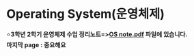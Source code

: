 # Operating System(운영체제)  
⭐️**3학년 2학기 운영체제 수업 정리노트=>[OS note.pdf](https://github.com/euichanhwang/CS_study/blob/main/operating-system/OS%20note.pdf) 파일에 있습니다.**   
**마지막 page : 중요해요**  
